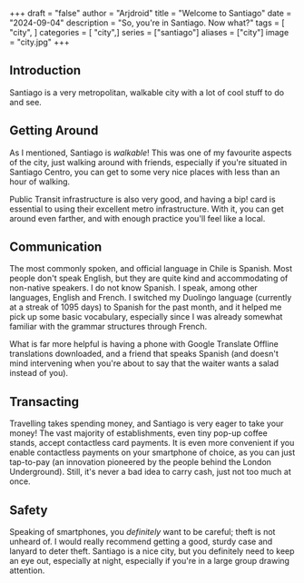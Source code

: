 +++
draft = "false"
author = "Arjdroid"
title = "Welcome to Santiago"
date = "2024-09-04"
description = "So, you're in Santiago. Now what?"
tags = [
    "city",
]
categories = [
    "city",]
series = ["santiago"]
aliases = ["city"]
image = "city.jpg"
+++

## Introduction

Santiago is a very metropolitan, walkable city with a lot of cool stuff to do and see.

## Getting Around

As I mentioned, Santiago is *walkable*! This was one of my favourite aspects of the city, just walking around with friends, especially if you're situated in Santiago Centro, you can get to some very nice places with less than an hour of walking.

Public Transit infrastructure is also very good, and having a bip! card is essential to using their excellent metro infrastructure. With it, you can get around even farther, and with enough practice you'll feel like a local.

## Communication

The most commonly spoken, and official language in Chile is Spanish. Most people don't speak English, but they are quite kind and accommodating of non-native speakers. I do not know Spanish. I speak, among other languages, English and French. I switched my Duolingo language (currently at a streak of 1095 days) to Spanish for the past month, and it helped me pick up some basic vocabulary, especially since I was already somewhat familiar with the grammar structures through French.

What is far more helpful is having a phone with Google Translate Offline translations downloaded, and a friend that speaks Spanish (and doesn't mind intervening when you're about to say that the waiter wants a salad instead of you).

## Transacting

Travelling takes spending money, and Santiago is very eager to take your money! The vast majority of establishments, even tiny pop-up coffee stands, accept contactless card payments. It is even more convenient if you enable contactless payments on your smartphone of choice, as you can just tap-to-pay (an innovation pioneered by the people behind the London Underground). Still, it's never a bad idea to carry cash, just not too much at once.

## Safety

Speaking of smartphones, you _definitely_ want to be careful; theft is not unheard of. I would really recommend getting a good, sturdy case and lanyard to deter theft. Santiago is a nice city, but you definitely need to keep an eye out, especially at night, especially if you're in a large group drawing attention.
